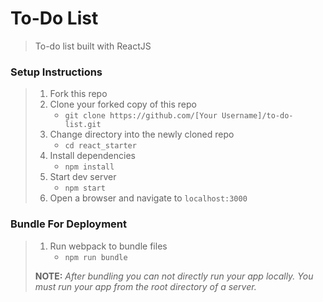 # To-Do List

> To-do list built with ReactJS

### Setup Instructions

> 1. Fork this repo
> 1. Clone your forked copy of this repo
>    - `git clone https://github.com/[Your Username]/to-do-list.git`
> 1. Change directory into the newly cloned repo
>    - `cd react_starter`
> 1. Install dependencies 
>    - `npm install`
> 1. Start dev server
>    - `npm start`
> 1. Open a browser and navigate to `localhost:3000`

### Bundle For Deployment

> 1. Run webpack to bundle files
>    - `npm run bundle`
> 
> **NOTE:** *After bundling you can not directly run your app locally. You must run your app from the root directory of a server.*
